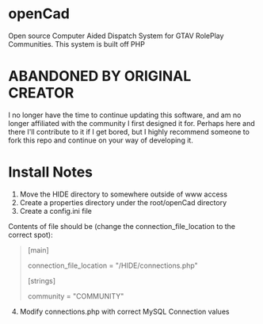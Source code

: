 # openCad
Open source Computer Aided Dispatch System for GTAV RolePlay Communities. This system is built off PHP

# ABANDONED BY ORIGINAL CREATOR
I no longer have the time to continue updating this software, and am no longer affiliated with the community I first designed it for. Perhaps here and there I'll contribute to it if I get bored, but I highly recommend someone to fork this repo and continue on your way of developing it.

# Install Notes
1. Move the HIDE directory to somewhere outside of www access
2. Create a properties directory under the root/openCad directory
3. Create a config.ini file

Contents of file should be (change the connection_file_location to the correct spot):

>[main]
>
>connection_file_location = "/HIDE/connections.php"
>
>[strings]
>
>community = "COMMUNITY"

4. Modify connections.php with correct MySQL Connection values
